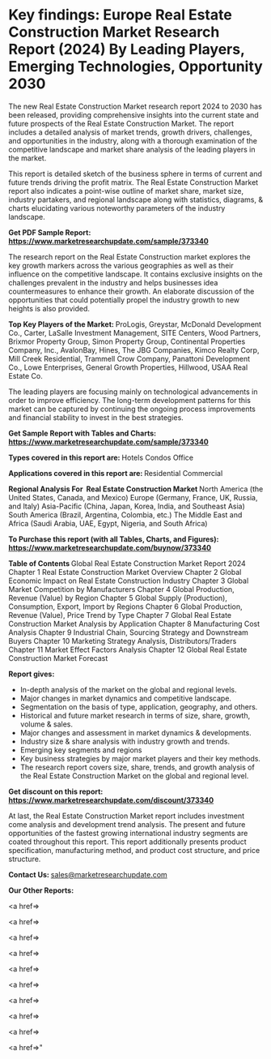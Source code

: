 # Key findings: Europe Real Estate Construction Market Research Report (2024) By Leading Players, Emerging Technologies, Opportunity 2030

The new Real Estate Construction Market research report 2024 to 2030 has been released, providing comprehensive insights into the current state and future prospects of the Real Estate Construction Market. The report includes a detailed analysis of market trends, growth drivers, challenges, and opportunities in the industry, along with a thorough examination of the competitive landscape and market share analysis of the leading players in the market.

This report is detailed sketch of the business sphere in terms of current and future trends driving the profit matrix. The Real Estate Construction Market report also indicates a point-wise outline of market share, market size, industry partakers, and regional landscape along with statistics, diagrams, &amp; charts elucidating various noteworthy parameters of the industry landscape.

<strong><b>Get PDF Sample Report: <a href=https://www.marketresearchupdate.com/sample/373340>https://www.marketresearchupdate.com/sample/373340</a></b></strong>

The research report on the Real Estate Construction market explores the key growth markers across the various geographies as well as their influence on the competitive landscape. It contains exclusive insights on the challenges prevalent in the industry and helps businesses idea countermeasures to enhance their growth. An elaborate discussion of the opportunities that could potentially propel the industry growth to new heights is also provided.

<strong><b>Top Key Players of the Market:
</b></strong>ProLogis, Greystar, McDonald Development Co., Carter, LaSalle Investment Management, SITE Centers, Wood Partners, Brixmor Property Group, Simon Property Group, Continental Properties Company, Inc., AvalonBay, Hines, The JBG Companies, Kimco Realty Corp, Mill Creek Residential, Trammell Crow Company, Panattoni Development Co., Lowe Enterprises, General Growth Properties, Hillwood, USAA Real Estate Co.<strong><b>
</b></strong>

The leading players are focusing mainly on technological advancements in order to improve efficiency. The long-term development patterns for this market can be captured by continuing the ongoing process improvements and financial stability to invest in the best strategies.

<strong><b>Get Sample Report with Tables and Charts: <a href=https://www.marketresearchupdate.com/sample/373340>https://www.marketresearchupdate.com/sample/373340</a></b></strong>

<strong><b>Types covered in this report are:
</b></strong>Hotels
Condos
Office<strong><b>
</b></strong>

<strong><b>Applications covered in this report are:
</b></strong>Residential
Commercial<strong><b>
</b></strong>

<strong><b>Regional Analysis For  Real Estate Construction Market</b></strong><strong><b>
</b></strong>North America (the United States, Canada, and Mexico)
Europe (Germany, France, UK, Russia, and Italy)
Asia-Pacific (China, Japan, Korea, India, and Southeast Asia)
South America (Brazil, Argentina, Colombia, etc.)
The Middle East and Africa (Saudi Arabia, UAE, Egypt, Nigeria, and South Africa)

<strong><b>To Purchase this report (with all Tables, Charts, and Figures): <a href=https://www.marketresearchupdate.com/buynow/373340>https://www.marketresearchupdate.com/buynow/373340</a></b></strong>

<strong><b>Table of Contents</b></strong><strong><b>
</b></strong>Global Real Estate Construction Market Report 2024
Chapter 1 Real Estate Construction Market Overview
Chapter 2 Global Economic Impact on Real Estate Construction Industry
Chapter 3 Global Market Competition by Manufacturers
Chapter 4 Global Production, Revenue (Value) by Region
Chapter 5 Global Supply (Production), Consumption, Export, Import by Regions
Chapter 6 Global Production, Revenue (Value), Price Trend by Type
Chapter 7 Global Real Estate Construction Market Analysis by Application
Chapter 8 Manufacturing Cost Analysis
Chapter 9 Industrial Chain, Sourcing Strategy and Downstream Buyers
Chapter 10 Marketing Strategy Analysis, Distributors/Traders
Chapter 11 Market Effect Factors Analysis
Chapter 12 Global Real Estate Construction Market Forecast

<strong><b>Report gives:</b></strong>

- In-depth analysis of the market on the global and regional levels.
- Major changes in market dynamics and competitive landscape.
- Segmentation on the basis of type, application, geography, and others.
- Historical and future market research in terms of size, share, growth, volume &amp; sales.
- Major changes and assessment in market dynamics &amp; developments.
- Industry size &amp; share analysis with industry growth and trends.
- Emerging key segments and regions
- Key business strategies by major market players and their key methods.
- The research report covers size, share, trends, and growth analysis of the Real Estate Construction Market on the global and regional level.

<strong><b>Get discount on this report: <a href=https://www.marketresearchupdate.com/discount/373340>https://www.marketresearchupdate.com/discount/373340</a></b></strong>

At last, the Real Estate Construction Market report includes investment come analysis and development trend analysis. The present and future opportunities of the fastest growing international industry segments are coated throughout this report. This report additionally presents product specification, manufacturing method, and product cost structure, and price structure.

<strong><b>Contact Us:
</b></strong>sales@marketresearchupdate.com

<strong>Our Other Reports:</strong>

<a href=></a>

<a href=></a>

<a href=></a>

<a href=></a>

<a href=></a>

<a href=></a>

<a href=></a>

<a href=></a>

<a href=></a>

<a href=></a>"
